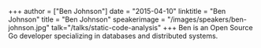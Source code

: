 +++
author = ["Ben Johnson"]
date = "2015-04-10"
linktitle = "Ben Johnson"
title = "Ben Johnson"
speakerimage = "/images/speakers/ben-johnson.jpg"
talk="/talks/static-code-analysis"
+++
Ben is an Open Source Go developer specializing in databases and distributed systems.
